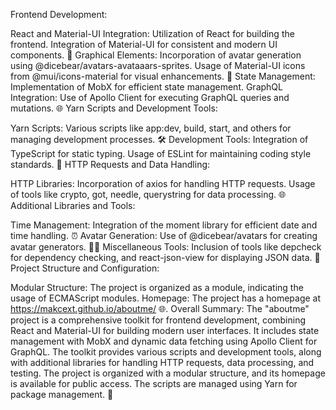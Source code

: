 
Frontend Development:

React and Material-UI Integration:
Utilization of React for building the frontend.
Integration of Material-UI for consistent and modern UI components. 🚀
Graphical Elements:
Incorporation of avatar generation using @dicebear/avatars-avataaars-sprites.
Usage of Material-UI icons from @mui/icons-material for visual enhancements. 🎨
State Management:
Implementation of MobX for efficient state management.
GraphQL Integration:
Use of Apollo Client for executing GraphQL queries and mutations. 🌐
Yarn Scripts and Development Tools:

Yarn Scripts:
Various scripts like app:dev, build, start, and others for managing development processes. 🛠️
Development Tools:
Integration of TypeScript for static typing.
Usage of ESLint for maintaining coding style standards. 📝
HTTP Requests and Data Handling:

HTTP Libraries:
Incorporation of axios for handling HTTP requests.
Usage of tools like crypto, got, needle, querystring for data processing. 🌐
Additional Libraries and Tools:

Time Management:
Integration of the moment library for efficient date and time handling. ⏰
Avatar Generation:
Use of @dicebear/avatars for creating avatar generators. 🧑‍🎨
Miscellaneous Tools:
Inclusion of tools like depcheck for dependency checking, and react-json-view for displaying JSON data. 🧰
Project Structure and Configuration:

Modular Structure:
The project is organized as a module, indicating the usage of ECMAScript modules.
Homepage:
The project has a homepage at https://makcext.github.io/aboutme/ 🌐.
Overall Summary:
The "aboutme" project is a comprehensive toolkit for frontend development, combining React and Material-UI for building modern user interfaces. It includes state management with MobX and dynamic data fetching using Apollo Client for GraphQL. The toolkit provides various scripts and development tools, along with additional libraries for handling HTTP requests, data processing, and testing. The project is organized with a modular structure, and its homepage is available for public access. The scripts are managed using Yarn for package management. 🚀